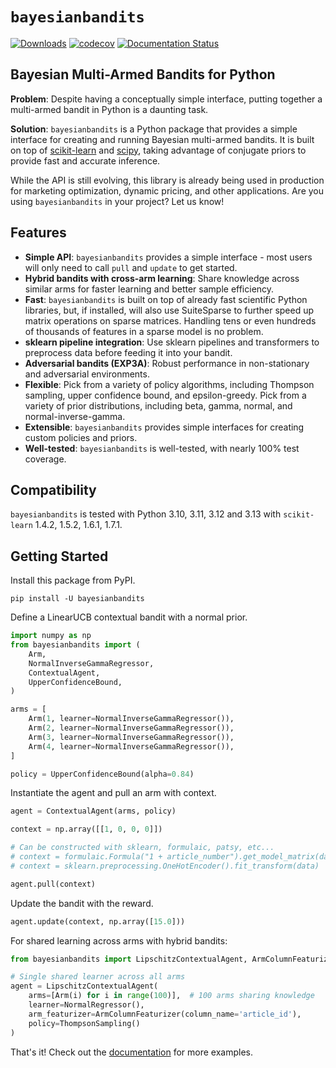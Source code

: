 # `bayesianbandits` 
[![Downloads](https://static.pepy.tech/badge/bayesianbandits/month)](https://pepy.tech/project/bayesianbandits)
[![codecov](https://codecov.io/gh/bayesianbandits/bayesianbandits/graph/badge.svg?token=1YG8LBDJ5A)](https://codecov.io/gh/bayesianbandits/bayesianbandits)
[![Documentation Status](https://readthedocs.org/projects/bayesianbandits/badge/?version=stable)](https://bayesianbandits.readthedocs.io/en/stable/?badge=stable)
      
## Bayesian Multi-Armed Bandits for Python

**Problem**: Despite having a conceptually simple interface, putting together a multi-armed bandit in Python is a daunting task. 

**Solution**: `bayesianbandits` is a Python package that provides a simple interface for creating and running Bayesian multi-armed bandits. It is built on top of [scikit-learn](https://scikit-learn.org/stable/) and [scipy](https://www.scipy.org/), taking advantage of conjugate priors to provide fast and accurate inference.

While the API is still evolving, this library is already being used in production for marketing optimization, dynamic pricing, and other applications. Are you using `bayesianbandits` in your project? Let us know!

## Features

* **Simple API**: `bayesianbandits` provides a simple interface - most users will only need to call `pull` and `update` to get started.
* **Hybrid bandits with cross-arm learning**: Share knowledge across similar arms for faster learning and better sample efficiency.
* **Fast**: `bayesianbandits` is built on top of already fast scientific Python libraries, but, if installed, will also use SuiteSparse to further speed up matrix operations on sparse matrices. Handling tens or even hundreds of thousands of features in a sparse model is no problem.
* **sklearn pipeline integration**: Use sklearn pipelines and transformers to preprocess data before feeding it into your bandit.
* **Adversarial bandits (EXP3A)**: Robust performance in non-stationary and adversarial environments.
* **Flexible**: Pick from a variety of policy algorithms, including Thompson sampling, upper confidence bound, and epsilon-greedy. Pick from a variety of prior distributions, including beta, gamma, normal, and normal-inverse-gamma.
* **Extensible**: `bayesianbandits` provides simple interfaces for creating custom policies and priors.
* **Well-tested**: `bayesianbandits` is well-tested, with nearly 100% test coverage.

## Compatibility

`bayesianbandits` is tested with Python 3.10, 3.11, 3.12 and 3.13 with `scikit-learn` 1.4.2, 1.5.2, 1.6.1, 1.7.1.

## Getting Started

Install this package from PyPI.

```
pip install -U bayesianbandits
```

Define a LinearUCB contextual bandit with a normal prior.

```python
import numpy as np
from bayesianbandits import (
    Arm,
    NormalInverseGammaRegressor,
    ContextualAgent,
    UpperConfidenceBound,
)

arms = [
    Arm(1, learner=NormalInverseGammaRegressor()),
    Arm(2, learner=NormalInverseGammaRegressor()),
    Arm(3, learner=NormalInverseGammaRegressor()),
    Arm(4, learner=NormalInverseGammaRegressor()),
]

policy = UpperConfidenceBound(alpha=0.84)
```

Instantiate the agent and pull an arm with context.

```python
agent = ContextualAgent(arms, policy)

context = np.array([[1, 0, 0, 0]])

# Can be constructed with sklearn, formulaic, patsy, etc...
# context = formulaic.Formula("1 + article_number").get_model_matrix(data)
# context = sklearn.preprocessing.OneHotEncoder().fit_transform(data)

agent.pull(context)
```

Update the bandit with the reward.

```python
agent.update(context, np.array([15.0]))
```

For shared learning across arms with hybrid bandits:

```python
from bayesianbandits import LipschitzContextualAgent, ArmColumnFeaturizer, NormalRegressor

# Single shared learner across all arms
agent = LipschitzContextualAgent(
    arms=[Arm(i) for i in range(100)],  # 100 arms sharing knowledge
    learner=NormalRegressor(),
    arm_featurizer=ArmColumnFeaturizer(column_name='article_id'),
    policy=ThompsonSampling()
)
```

That's it! Check out the [documentation](https://bayesianbandits.readthedocs.io/en/latest/) for more examples.
